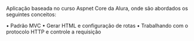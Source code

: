 Aplicação baseada no curso Aspnet Core da Alura, onde são abordados os seguintes conceitos:

• Padrão MVC
• Gerar HTML e configuração de rotas
• Trabalhando com o protocolo HTTP e controle a requisição

